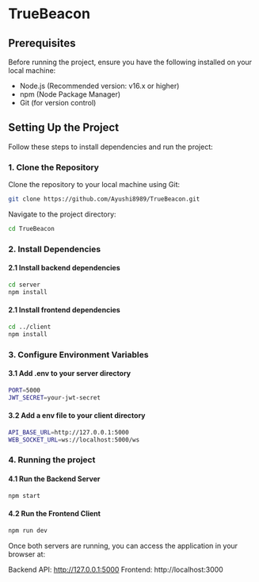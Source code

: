 # TrueBeacon

## Prerequisites

Before running the project, ensure you have the following installed on your local machine:

- Node.js (Recommended version: v16.x or higher)
- npm (Node Package Manager)
- Git (for version control)

## Setting Up the Project
Follow these steps to install dependencies and run the project:

### 1. Clone the Repository
Clone the repository to your local machine using Git:

```bash
git clone https://github.com/Ayushi8989/TrueBeacon.git
```
Navigate to the project directory:
```bash
cd TrueBeacon
```
### 2. Install Dependencies  
#### 2.1 Install backend dependencies
```bash
cd server
npm install
```
#### 2.1 Install frontend dependencies
```bash
cd ../client
npm install
```

### 3. Configure Environment Variables
#### 3.1 Add .env to your server directory
```bash
PORT=5000
JWT_SECRET=your-jwt-secret
```

#### 3.2 Add a env file to your client directory
```bash
API_BASE_URL=http://127.0.0.1:5000
WEB_SOCKET_URL=ws://localhost:5000/ws
```
### 4. Running the project

#### 4.1 Run the Backend Server
```bash
npm start
```
#### 4.2 Run the Frontend Client
```bash
npm run dev
```

Once both servers are running, you can access the application in your browser at:

Backend API: http://127.0.0.1:5000
Frontend: http://localhost:3000
